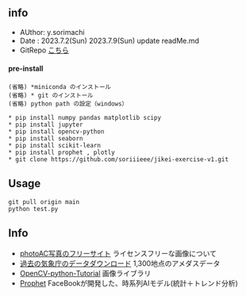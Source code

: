 ## info
* AUthor: y.sorimachi
* Date :    2023.7.2(Sun)
            2023.7.9(Sun) update readMe.md
* GitRepo [こちら](https://github.com/soriiieee/jikei-exercise-v1.git)

#### pre-install 
    (省略) *miniconda のインストール
    (省略) * git のインストール
    (省略) python path の設定（windows）

    * pip install numpy pandas matplotlib scipy
    * pip install jupyter 
    * pip install opencv-python
    * pip install seaborn
    * pip install scikit-learn
    * pip install prophet , plotly
    * git clone https://github.com/soriiieee/jikei-exercise-v1.git


## Usage
    git pull origin main
    python test.py 
    
## Info
* [photoAC写真のフリーサイト](https://www.photo-ac.com/) ライセンスフリーな画像について
* [過去の気象庁のデータダウンロード](https://www.data.jma.go.jp/gmd/risk/obsdl/index.php) 1,300地点のアメダスデータ
* [OpenCV-python-Tutorial](http://labs.eecs.tottori-u.ac.jp/sd/Member/oyamada/OpenCV/html/py_tutorials/py_tutorials.html) 画像ライブラリ
* [Prophet](https://facebook.github.io/prophet/docs/quick_start.html) FaceBookが開発した、時系列AIモデル(統計＋トレンド分析)

